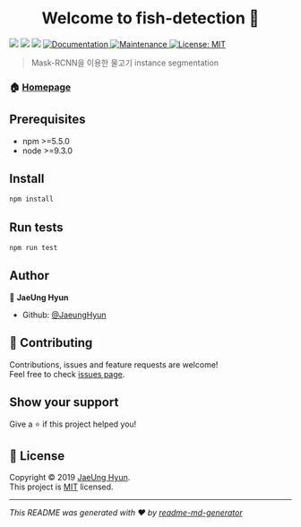 <h1 align="center">Welcome to fish-detection 👋</h1>
<p>
  <img src="https://img.shields.io/badge/version-0.0.1-blue.svg?cacheSeconds=2592000" />
  <img src="https://img.shields.io/badge/npm-%3E%3D5.5.0-blue.svg" />
  <img src="https://img.shields.io/badge/node-%3E%3D9.3.0-blue.svg" />
  <a href="https://github.com/kefranabg/readme-md-generator#readme">
    <img alt="Documentation" src="https://img.shields.io/badge/documentation-yes-brightgreen.svg" target="_blank" />
  </a>
  <a href="https://github.com/kefranabg/readme-md-generator/graphs/commit-activity">
    <img alt="Maintenance" src="https://img.shields.io/badge/Maintained%3F-yes-green.svg" target="_blank" />
  </a>
  <a href="https://github.com/kefranabg/readme-md-generator/blob/master/LICENSE">
    <img alt="License: MIT" src="https://img.shields.io/badge/License-MIT-yellow.svg" target="_blank" />
  </a>
</p>

> Mask-RCNN을 이용한 물고기 instance segmentation

### 🏠 [Homepage](https://github.com/kefranabg/readme-md-generator#readme)

## Prerequisites

- npm &gt;=5.5.0
- node &gt;=9.3.0

## Install

```sh
npm install
```

## Run tests

```sh
npm run test
```

## Author

👤 **JaeUng Hyun**

* Github: [@JaeungHyun](https://github.com/JaeungHyun)

## 🤝 Contributing

Contributions, issues and feature requests are welcome!<br />Feel free to check [issues page](https://github.com/JaeungHyun/fishSearching/issues).

## Show your support

Give a ⭐️ if this project helped you!

## 📝 License

Copyright © 2019 [JaeUng Hyun](https://github.com/JaeungHyun).<br />
This project is [MIT](https://github.com/kefranabg/readme-md-generator/blob/master/LICENSE) licensed.

***
_This README was generated with ❤️ by [readme-md-generator](https://github.com/kefranabg/readme-md-generator)_